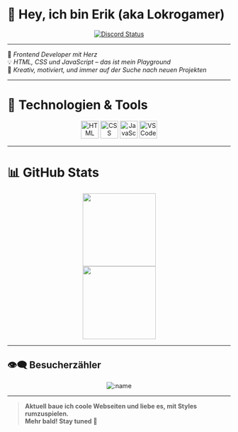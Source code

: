 # :wave: Hey, ich bin Erik (aka **Lokrogamer**)

<div align="center">
  <a href="https://discord.com/users/1222617763063926938" target="_blank">
    <img src="https://lanyard.cnrad.dev/api/1222617763063926938?borderRadius=5px&animated=true&bg=273849&showDisplayName=true&animatedDecoration=true&hideSpotify=false&borderRadius=40px&idleMessage=AFK%20for%20a%20bit,%20but%20always%20happy%20to%20connect!" alt="Discord Status">
  </a>
</div>

---

:art: _Frontend Developer mit Herz_  
:bulb: _HTML, CSS und JavaScript – das ist mein Playground_  
:brain: _Kreativ, motiviert, und immer auf der Suche nach neuen Projekten_

---

# :toolbox: Technologien & Tools

<div align="center">

<img src="https://cdn.jsdelivr.net/gh/devicons/devicon/icons/html5/html5-original.svg" height="40" alt="HTML"/>
<img src="https://cdn.jsdelivr.net/gh/devicons/devicon/icons/css3/css3-original.svg" height="40" alt="CSS"/>
<img src="https://cdn.jsdelivr.net/gh/devicons/devicon/icons/javascript/javascript-original.svg" height="40" alt="JavaScript"/>
<img src="https://cdn.jsdelivr.net/gh/devicons/devicon/icons/vscode/vscode-original.svg" height="40" alt="VS Code"/>

</div>

---

<!--  -->

# :bar_chart: GitHub Stats

<div align="center">
  <img src="https://github-readme-stats.vercel.app/api?username=Lokrogaming&show_icons=true&theme=tokyonight&hide_border=true" height="165"/>
  <br>
  <img src="https://github-readme-stats.vercel.app/api/top-langs/?username=Lokrogaming&layout=compact&theme=tokyonight&hide_border=true" height="165"/>
</div>

---

## 👁️‍🗨️ Besucherzähler

<div align="center">
     <img src="https://count.getloli.com/@Lokrogaming" alt=":name" />
</div>

---

> **Aktuell baue ich coole Webseiten und liebe es, mit Styles rumzuspielen.**  
> **Mehr bald! Stay tuned :rocket:**
